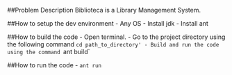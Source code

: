 ##Problem Description
    Biblioteca is a Library Management System.

##How to setup the dev environment
    - Any OS
    - Install jdk
    - Install ant

##How to build the code
    - Open terminal.
    - Go to the project directory using the following command
        `cd path_to_directory'
    - Build and run the code using the command
        `ant build`

##How to run the code
    - `ant run`